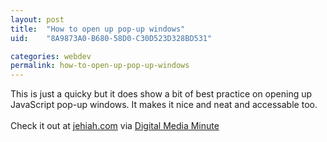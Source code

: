 ```yaml
---
layout: post
title:  "How to open up pop-up windows"
uid:	"8A9873A0-B680-58D0-C30D523D328BD531"

categories: webdev
permalink: how-to-open-up-pop-up-windows
---
```

This is just a quicky but it does show a bit of best practice on opening up JavaScript pop-up windows. It makes it nice and neat and accessable too.<br /><br />Check it out at <a target="_blank" href="http://jehiah.com/archive/how-to-open-popups">jehiah.com</a> via <a target="_blank" href="http://www.digitalmediaminute.com/article/1674/how-to-open-popups">Digital Media Minute</a>